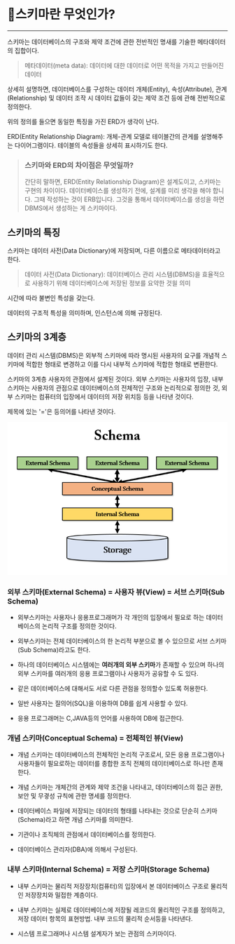 # 📕스키마란 무엇인가?
___

스키마는 데이터베이스의 구조와 제약 조건에 관한 전반적인 명새를 기술한 메타데이터의 집합이다.

> 메타데이터(meta data): 데이터에 대한 데이터로 어떤 목적을 가지고 만들어진 데이터

상세히 설명하면, 데이터베이스를 구성하는 데이터 개체(Entity), 속성(Attribute), 관계(Relationship) 및 데이터 조작 시 데이터 값들이 갖는 제약 조건 등에 관해 전반적으로 정의한다.

위의 정의를 들으면 동일한 특징을 가진 ERD가 생각이 난다.

ERD(Entity Relationship Diagram): 개체-관계 모델로 테이블간의 관게를 설명해주는 다이어그램이다. 테이블의 속성들을 상세히 표시하기도 한다.

>### 스키마와 ERD의 차이점은 무엇일까?
>간단히 말하면, ERD(Entity Relationship Diagram)은 설계도이고, 스키마는 구현의 차이이다.
데이터베이스를 생성하기 전에, 설계를 미리 생각을 해야 합니다. 그때 작성하는 것이 ERB입니다.
그것을 통해서 데이터베이스를 생성을 하면 DBMS에서 생성하는 게 스키마이다.

## 스키마의 특징

스키마는 데이터 사전(Data Dictionary)에 저장되며, 다른 이름으로 메타데이터라고 한다.

> 데이터 사전(Data Dictionary): 데이터베이스 관리 시스템(DBMS)을 효율적으로 사용하기 위해 데이터베이스에 저장된 정보를 요약한 것읠 의미

시간에 따라 불변인 특성을 갖는다.

데이터의 구조적 특성을 의미하며, 인스턴스에 의해 규정된다.

## 스키마의 3계층
데이터 관리 시스템(DBMS)은 외부적 스키마에 따라 명시된 사용자의 요구를 개념적 스키마에 적합한 형태로 변경하고 이를 다시 내부적 스키마에 적합한 형태로 변환한다.

스키마의 3계층 사용자의 관점에서 설계된 것이다. 외부 스키마는 사용자의 입장, 내부 스키마는 사용자의 관점으로 데이터베이스의 전체적인 구조와 논리적으로 정의한 것, 
외부 스키마는 컴퓨터의 입장에서 데이터의 저장 위치등 등을 나타낸 것이다.

제목에 있는 '='은 등의어를 나타낸 것이다.

<img src="img/db-schema-3hierarchy.png">

### 외부 스키마(External Schema) = 사용자 뷰(View) = 서브 스키마(Sub Schema)
- 외부스키마는 사용자나 응용프로그래머가 각 개인의 입장에서 필요로 하는 데이터베이스의 논리적 구조를 정의한 것이다.

- 외부스키마는 전체 데이터베이스의 한 논리적 부분으로 볼 수 있으므로 서브 스키마(Sub Schema)라고도 한다.

- 하나의 데이터베이스 시스템에는 **여러개의 외부 스키마**가 존재할 수 있으며 하나의 외부 스키마를 여러개의 응용 프로그램이나 사용자가 공유할 수 도 있다.

- 같은 데이터베이스에 대해서도 서로 다른 관점을 정의할수 있도록 허용한다.

- 일반 사용자는 질의어(SQL)을 이용하여 DB를 쉽게 사용할 수 있다.

- 응용 프로그래머는 C,JAVA등의 언어를 사용하여 DB에 접근한다.

### 개념 스키마(Conceptual Schema) = 전체적인 뷰(View)
- 개념 스키마는 데이터베이스의 전체적인 논리적 구조로서, 모든 응용 프로그램이나 사용자들이 필요로하는 데이터를 종합한 조직 전체의 데이터베이스로 하나만 존재한다.

- 개념 스키마는 개체간의 관계와 제약 조건을 나타내고, 데이터베이스의 접근 권한, 보안 및 무곃성 규칙에 관한 명세를 정의한다.

- 데이터베이스 파일에 저장되는 데이터의 형태를 나타내는 것으로 단순히 스키마(Schema)라고 하면 개념 스키마를 의미한다.

- 기관이나 조직체의 관점에서 데이터베이스를 정의한다.

- 데이터베이스 관리자(DBA)에 의해서 구성된다.

### 내부 스키마(Internal Schema) = 저장 스키마(Storage Schema)

- 내부 스키마는 물리적 저장장치(컴퓨터)의 입장에서 본 데이터베이스 구조로 물리적인 저장장치와 밀접한 계층이다.

- 내부 스키마는 실제로 데이터베이스에 저장될 레코드의 물리적인 구조를 정의하고, 저장 데이터 항목의 표현방법. 내부 코드의 물리적 순서등을 나타낸다.

- 시스템 프로그래머나 시스템 설계자가 보는 관점의 스키마이다.